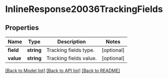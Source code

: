 # InlineResponse20036TrackingFields

## Properties
Name | Type | Description | Notes
------------ | ------------- | ------------- | -------------
**field** | **string** | Tracking fields type. | [optional] 
**value** | **string** | Tracking fields value. | [optional] 

[[Back to Model list]](../README.md#documentation-for-models) [[Back to API list]](../README.md#documentation-for-api-endpoints) [[Back to README]](../README.md)


